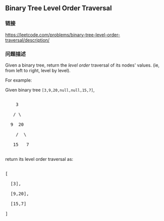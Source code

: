 ## Binary Tree Level Order Traversal  
### 链接  
https://leetcode.com/problems/binary-tree-level-order-traversal/description/  
### 问题描述
Given a binary tree, return the *level order* traversal of its nodes' values. (ie, from left to right, level by level).


For example:<br />
Given binary tree `[3,9,20,null,null,15,7]`,<br />
<pre>
    3
   / \
  9  20
    /  \
   15   7
</pre>



return its level order traversal as:<br />
<pre>
[
  [3],
  [9,20],
  [15,7]
]
</pre>

